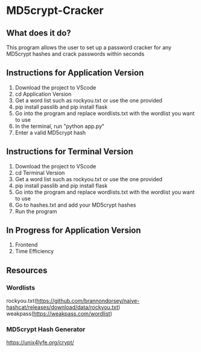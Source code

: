 # MD5crypt-Cracker
## What does it do?
This program allows the user to set up a password cracker for any MD5crypt hashes and crack passwords within seconds
## Instructions for Application Version
1. Download the project to VScode
2. cd Application Version
3. Get a word list such as rockyou.txt or use the one provided
4. pip install passlib and pip install flask
5. Go into the program and replace wordlists.txt with the wordlist you want to use
6. In the terminal, run "python app.py"
7. Enter a valid MD5crypt hash
## Instructions for Terminal Version
1. Download the project to VScode
2. cd Terminal Version
3. Get a word list such as rockyou.txt or use the one provided
4. pip install passlib and pip install flask
5. Go into the program and replace wordlists.txt with the wordlist you want to use
6. Go to hashes.txt and add your MD5crypt hashes
7. Run the program
## In Progress for Application Version
1. Frontend
2. Time Efficiency

## Resources
### Wordlists
rockyou.txt(https://github.com/brannondorsey/naive-hashcat/releases/download/data/rockyou.txt)
weakpass(https://weakpass.com/wordlist)
### MD5crypt Hash Generator
https://unix4lyfe.org/crypt/
